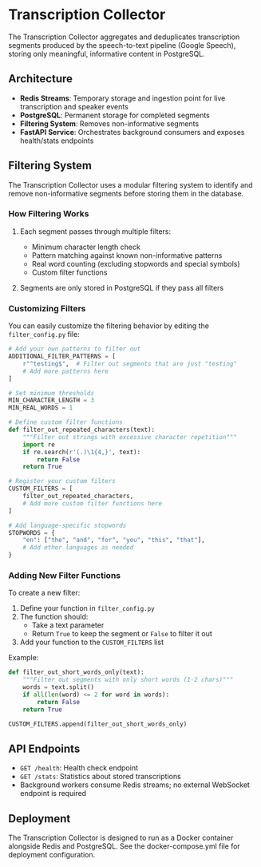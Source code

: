 # Transcription Collector

The Transcription Collector aggregates and deduplicates transcription segments produced by the speech-to-text pipeline (Google Speech), storing only meaningful, informative content in PostgreSQL.

## Architecture

- **Redis Streams**: Temporary storage and ingestion point for live transcription and speaker events
- **PostgreSQL**: Permanent storage for completed segments
- **Filtering System**: Removes non-informative segments
- **FastAPI Service**: Orchestrates background consumers and exposes health/stats endpoints

## Filtering System

The Transcription Collector uses a modular filtering system to identify and remove non-informative segments before storing them in the database.

### How Filtering Works

1. Each segment passes through multiple filters:
   - Minimum character length check
   - Pattern matching against known non-informative patterns
   - Real word counting (excluding stopwords and special symbols)
   - Custom filter functions

2. Segments are only stored in PostgreSQL if they pass all filters

### Customizing Filters

You can easily customize the filtering behavior by editing the `filter_config.py` file:

```python
# Add your own patterns to filter out
ADDITIONAL_FILTER_PATTERNS = [
    r"^testing$",  # Filter out segments that are just "testing"
    # Add more patterns here
]

# Set minimum thresholds
MIN_CHARACTER_LENGTH = 3
MIN_REAL_WORDS = 1

# Define custom filter functions
def filter_out_repeated_characters(text):
    """Filter out strings with excessive character repetition"""
    import re
    if re.search(r'(.)\1{4,}', text):
        return False
    return True

# Register your custom filters
CUSTOM_FILTERS = [
    filter_out_repeated_characters,
    # Add more custom filter functions here
]

# Add language-specific stopwords
STOPWORDS = {
    "en": ["the", "and", "for", "you", "this", "that"],
    # Add other languages as needed
}
```

### Adding New Filter Functions

To create a new filter:

1. Define your function in `filter_config.py`
2. The function should:
   - Take a text parameter
   - Return `True` to keep the segment or `False` to filter it out
3. Add your function to the `CUSTOM_FILTERS` list

Example:

```python
def filter_out_short_words_only(text):
    """Filter out segments with only short words (1-2 chars)"""
    words = text.split()
    if all(len(word) <= 2 for word in words):
        return False
    return True

CUSTOM_FILTERS.append(filter_out_short_words_only)
```

## API Endpoints

- `GET /health`: Health check endpoint
- `GET /stats`: Statistics about stored transcriptions
- Background workers consume Redis streams; no external WebSocket endpoint is required

## Deployment

The Transcription Collector is designed to run as a Docker container alongside Redis and PostgreSQL. See the docker-compose.yml file for deployment configuration. 
